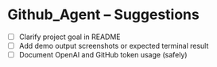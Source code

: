 # Github_Agent – Suggestions

- [ ] Clarify project goal in README
- [ ] Add demo output screenshots or expected terminal result
- [ ] Document OpenAI and GitHub token usage (safely)
